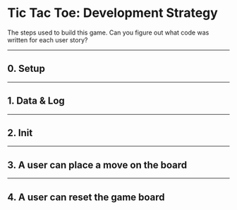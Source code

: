 # Tic Tac Toe: Development Strategy

The steps used to build this game. Can you figure out what code was written for each user story?

---

## 0. Setup

---

## 1. Data & Log

---

## 2. Init

---

## 3. A user can place a move on the board

---

## 4. A user can reset the game board
